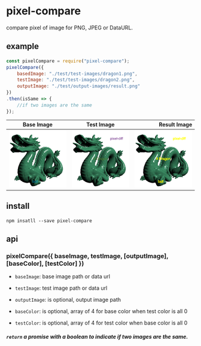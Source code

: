 # pixel-compare
compare pixel of image for PNG, JPEG or DataURL.


example
-------
```js
const pixelCompare = require("pixel-compare");
pixelCompare({
    basedImage: "./test/test-images/dragon1.png",
    testImage: "./test/test-images/dragon2.png",
    outputImage: "./test/output-images/result.png"
})
.then(isSame => {
	//if two images are the same
});
```

| Base Image        | Test Image           | Result Image  |
| ------------- |:-------------:| -----:|
| <img src="./test/test-images/dragon1.png" width="160">      | <img src="./test/test-images/dragon2.png" width="160"> | <img src="./test/output-images/result.png" width="160"> |

install
-------

```
npm insatll --save pixel-compare
```


api
------

### pixelCompare({ baseImage, testImage, [outputImage], [baseColor], [testColor] })

* `baseImage`: base image path or data url

* `testImage`: test image path or data url

* `outputImage`: is optional, output image path

* `baseColor`: is optional, array of 4 for base color when test color is all 0

* `testColor`: is optional, array of 4 for test color when base color is all 0

##### `return` a promise with a boolean to indicate if two images are the same.
